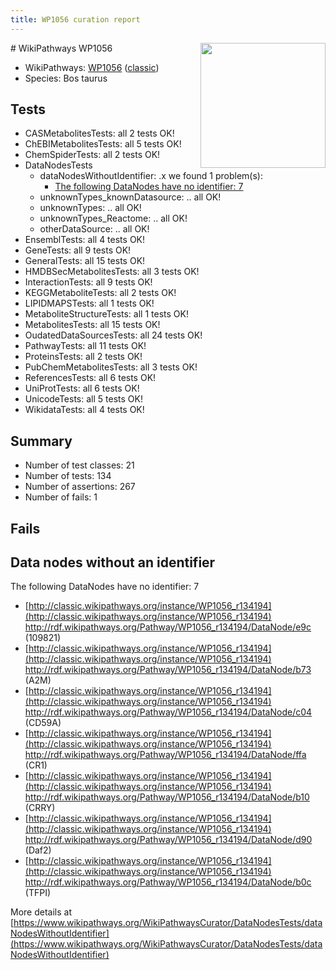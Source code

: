 ```yaml
---
title: WP1056 curation report
---
```


<img style="float: right; width: 200px" src="https://upload.wikimedia.org/wikipedia/commons/thumb/8/83/Wplogo_with_text_500.png/640px-Wplogo_with_text_500.png" />
# WikiPathways WP1056

* WikiPathways: [WP1056](https://wikipathways.org/pathways/WP1056) ([classic](https://classic.wikipathways.org/instance/WP1056))
* Species: Bos taurus
## Tests
* CASMetabolitesTests: all 2 tests OK!
* ChEBIMetabolitesTests: all 5 tests OK!
* ChemSpiderTests: all 2 tests OK!
* DataNodesTests
    * dataNodesWithoutIdentifier: .x we found 1 problem(s):
        * [The following DataNodes have no identifier: 7](#d2d32fa6)
    * unknownTypes_knownDatasource: .. all OK!
    * unknownTypes: .. all OK!
    * unknownTypes_Reactome: .. all OK!
    * otherDataSource: .. all OK!
* EnsemblTests: all 4 tests OK!
* GeneTests: all 9 tests OK!
* GeneralTests: all 15 tests OK!
* HMDBSecMetabolitesTests: all 3 tests OK!
* InteractionTests: all 9 tests OK!
* KEGGMetaboliteTests: all 2 tests OK!
* LIPIDMAPSTests: all 1 tests OK!
* MetaboliteStructureTests: all 1 tests OK!
* MetabolitesTests: all 15 tests OK!
* OudatedDataSourcesTests: all 24 tests OK!
* PathwayTests: all 11 tests OK!
* ProteinsTests: all 2 tests OK!
* PubChemMetabolitesTests: all 3 tests OK!
* ReferencesTests: all 6 tests OK!
* UniProtTests: all 6 tests OK!
* UnicodeTests: all 5 tests OK!
* WikidataTests: all 4 tests OK!


## Summary

* Number of test classes: 21
* Number of tests: 134
* Number of assertions: 267
* Number of fails: 1

## Fails

<a name="d2d32fa6" />

## Data nodes without an identifier

The following DataNodes have no identifier: 7

* [http://classic.wikipathways.org/instance/WP1056_r134194](http://classic.wikipathways.org/instance/WP1056_r134194) http://rdf.wikipathways.org/Pathway/WP1056_r134194/DataNode/e9c (109821)
* [http://classic.wikipathways.org/instance/WP1056_r134194](http://classic.wikipathways.org/instance/WP1056_r134194) http://rdf.wikipathways.org/Pathway/WP1056_r134194/DataNode/b73 (A2M)
* [http://classic.wikipathways.org/instance/WP1056_r134194](http://classic.wikipathways.org/instance/WP1056_r134194) http://rdf.wikipathways.org/Pathway/WP1056_r134194/DataNode/c04 (CD59A)
* [http://classic.wikipathways.org/instance/WP1056_r134194](http://classic.wikipathways.org/instance/WP1056_r134194) http://rdf.wikipathways.org/Pathway/WP1056_r134194/DataNode/ffa (CR1)
* [http://classic.wikipathways.org/instance/WP1056_r134194](http://classic.wikipathways.org/instance/WP1056_r134194) http://rdf.wikipathways.org/Pathway/WP1056_r134194/DataNode/b10 (CRRY)
* [http://classic.wikipathways.org/instance/WP1056_r134194](http://classic.wikipathways.org/instance/WP1056_r134194) http://rdf.wikipathways.org/Pathway/WP1056_r134194/DataNode/d90 (Daf2)
* [http://classic.wikipathways.org/instance/WP1056_r134194](http://classic.wikipathways.org/instance/WP1056_r134194) http://rdf.wikipathways.org/Pathway/WP1056_r134194/DataNode/b0c (TFPI)


More details at [https://www.wikipathways.org/WikiPathwaysCurator/DataNodesTests/dataNodesWithoutIdentifier](https://www.wikipathways.org/WikiPathwaysCurator/DataNodesTests/dataNodesWithoutIdentifier)

